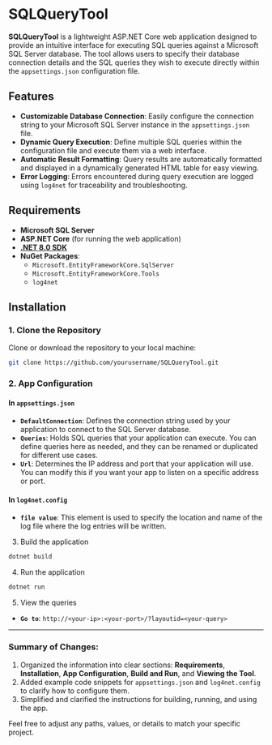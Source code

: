 # SQLQueryTool

**SQLQueryTool** is a lightweight ASP.NET Core web application designed to provide an intuitive interface for executing SQL queries against a Microsoft SQL Server database. The tool allows users to specify their database connection details and the SQL queries they wish to execute directly within the `appsettings.json` configuration file.

## Features
- **Customizable Database Connection**: Easily configure the connection string to your Microsoft SQL Server instance in the `appsettings.json` file.
- **Dynamic Query Execution**: Define multiple SQL queries within the configuration file and execute them via a web interface.
- **Automatic Result Formatting**: Query results are automatically formatted and displayed in a dynamically generated HTML table for easy viewing.
- **Error Logging**: Errors encountered during query execution are logged using `log4net` for traceability and troubleshooting.

## Requirements
- **Microsoft SQL Server**
- **ASP.NET Core** (for running the web application)
- **[.NET 8.0 SDK](https://dotnet.microsoft.com/download/dotnet/8.0)**
- **NuGet Packages**:
  - `Microsoft.EntityFrameworkCore.SqlServer`
  - `Microsoft.EntityFrameworkCore.Tools`
  - `log4net`

## Installation

### 1. Clone the Repository
Clone or download the repository to your local machine:
```bash
git clone https://github.com/yourusername/SQLQueryTool.git
```

### 2. App Configuration
#### In `appsettings.json`
- **`DefaultConnection`**: Defines the connection string used by your application to connect to the SQL Server database.
- **`Queries`**: Holds SQL queries that your application can execute. You can define queries here as needed, and they can be renamed or duplicated for different use cases.
- **`Url`**: Determines the IP address and port that your application will use. You can modify this if you want your app to listen on a specific address or port.

#### In `log4net.config`
- **`file value`**: This element is used to specify the location and name of the log file where the log entries will be written.

3. Build the application
```bash
dotnet build
```
4. Run the application
```bash
dotnet run
```
5. View the queries
- **`Go to`**: ``http://<your-ip>:<your-port>/?layoutid=<your-query>``


---

### Summary of Changes:
1. Organized the information into clear sections: **Requirements**, **Installation**, **App Configuration**, **Build and Run**, and **Viewing the Tool**.
2. Added example code snippets for `appsettings.json` and `log4net.config` to clarify how to configure them.
3. Simplified and clarified the instructions for building, running, and using the app.

Feel free to adjust any paths, values, or details to match your specific project.
